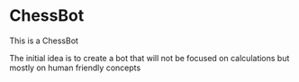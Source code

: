 # ChessBot

This is a ChessBot

The initial idea is to create a bot that will not be focused on calculations but mostly on human friendly concepts
